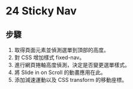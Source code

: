 # 24 Sticky Nav

## 步驟

1. 取得頁面元素並偵測選單到頂部的高度。
2. 對 CSS 增加樣式 fixed-nav。
3. 進行網頁捲軸高度偵測，決定是否變更選單樣式。
4. 將 Slide in on Scroll 的動畫應用在此。
5. 添加減速運動以及 CSS transform 的移動座標。
